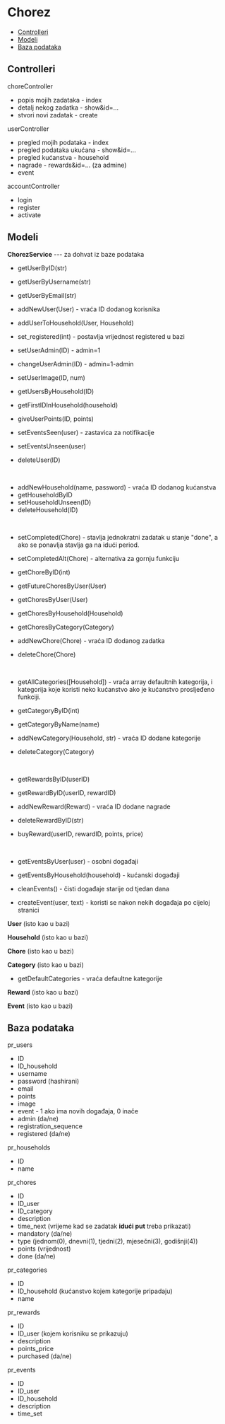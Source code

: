 # Chorez
* [Controlleri](#Controlleri)
* [Modeli](#Modeli)
* [Baza podataka](#Baza)

## Controlleri <a name="Controlleri"></a>
choreController
* popis mojih zadataka - index
* detalj nekog zadatka - show&id=...
* stvori novi zadatak - create

userController
* pregled mojih podataka - index
* pregled podataka ukućana - show&id=...
* pregled kućanstva - household
* nagrade - rewards&id=... (za admine)
* event

accountController
* login
* register
* activate

## Modeli <a name="Modeli"></a>
**ChorezService** --- za dohvat iz baze podataka
* getUserByID(str)

* getUserByUsername(str)
* getUserByEmail(str)
* addNewUser(User) - vraća ID dodanog korisnika
* addUserToHousehold(User, Household)
* set_registered(int) - postavlja vrijednost registered u bazi
* setUserAdmin(ID) - admin=1
* changeUserAdmin(ID) - admin=1-admin
* setUserImage(ID, num)
* getUsersByHousehold(ID)
* getFirstIDInHousehold(household)
* giveUserPoints(ID, points)
* setEventsSeen(user) - zastavica za notifikacije
* setEventsUnseen(user)
* deleteUser(ID)
<br>

* addNewHousehold(name, password) - vraća ID dodanog kućanstva
* getHouseholdByID
* setHouseholdUnseen(ID)
* deleteHousehold(ID)
<br>

* setCompleted(Chore) - stavlja jednokratni zadatak u stanje "done", a ako se ponavlja stavlja ga na idući period.

* setCompletedAlt(Chore) - alternativa za gornju funkciju
* getChoreByID(int)
* getFutureChoresByUser(User)
* getChoresByUser(User)
* getChoresByHousehold(Household)
* getChoresByCategory(Category)
* addNewChore(Chore) - vraća ID dodanog zadatka
* deleteChore(Chore)
<br>

* getAllCategories([Household]) - vraća array defaultnih kategorija, i kategorija koje koristi neko kućanstvo ako je kućanstvo prosljeđeno funkciji.

* getCategoryByID(int)
* getCategoryByName(name)
* addNewCategory(Household, str) - vraća ID dodane kategorije
* deleteCategory(Category)
<br>

* getRewardsByID(userID) 

* getRewardByID(userID, rewardID)
* addNewReward(Reward) - vraća ID dodane nagrade
* deleteRewardByID(str)
* buyReward(userID, rewardID, points, price)
<br>

* getEventsByUser(user) - osobni događaji

* getEventsByHousehold(household) - kućanski događaji
* cleanEvents() - čisti događaje starije od tjedan dana
* createEvent(user, text) - koristi se nakon nekih događaja po cijeloj stranici

**User** (isto kao u bazi)

**Household** (isto kao u bazi)

**Chore** (isto kao u bazi)

**Category** (isto kao u bazi)
* getDefaultCategories - vraća defaultne kategorije

**Reward** (isto kao u bazi)

**Event** (isto kao u bazi)

## Baza podataka <a name="Baza"></a>

pr_users
* ID
* ID_household
* username
* password (hashirani)
* email
* points
* image
* event - 1 ako ima novih događaja, 0 inače
* admin (da/ne)
* registration_sequence
* registered (da/ne)

pr_households
* ID
* name

pr_chores
* ID
* ID_user
* ID_category
* description
* time_next (vrijeme kad se zadatak **idući put** treba prikazati)
* mandatory (da/ne)
* type (jednom(0), dnevni(1), tjedni(2), mjesečni(3), godišnji(4))
* points (vrijednost)
* done (da/ne)

pr_categories
* ID
* ID_household (kućanstvo kojem kategorije pripadaju)
* name

pr_rewards
* ID
* ID_user (kojem korisniku se prikazuju)
* description
* points_price
* purchased (da/ne)

pr_events
* ID
* ID_user
* ID_household
* description
* time_set
